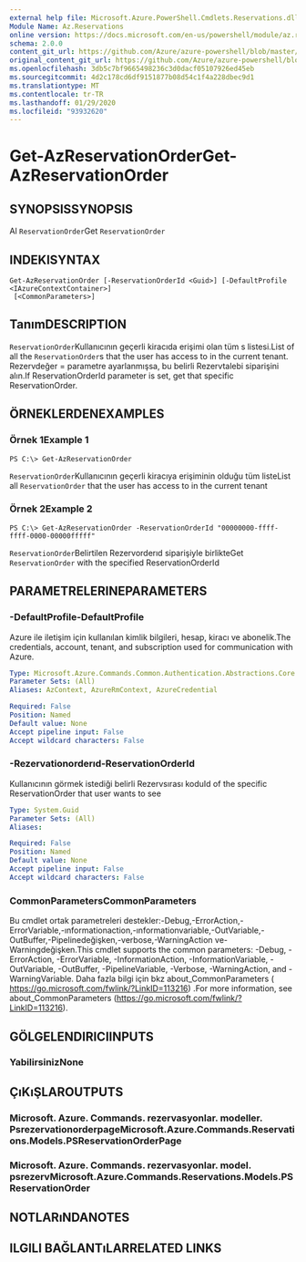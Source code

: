 ```yaml
---
external help file: Microsoft.Azure.PowerShell.Cmdlets.Reservations.dll-Help.xml
Module Name: Az.Reservations
online version: https://docs.microsoft.com/en-us/powershell/module/az.reservations/get-azreservationorder
schema: 2.0.0
content_git_url: https://github.com/Azure/azure-powershell/blob/master/src/Reservations/Reservations/help/Get-AzReservationOrder.md
original_content_git_url: https://github.com/Azure/azure-powershell/blob/master/src/Reservations/Reservations/help/Get-AzReservationOrder.md
ms.openlocfilehash: 3db5c7bf9665498236c3d0dacf05107926ed45eb
ms.sourcegitcommit: 4d2c178cd6df9151877b08d54c1f4a228dbec9d1
ms.translationtype: MT
ms.contentlocale: tr-TR
ms.lasthandoff: 01/29/2020
ms.locfileid: "93932620"
---
```

# <span data-ttu-id="44ce3-101">Get-AzReservationOrder</span><span class="sxs-lookup"><span data-stu-id="44ce3-101">Get-AzReservationOrder</span></span>

## <span data-ttu-id="44ce3-102">SYNOPSIS</span><span class="sxs-lookup"><span data-stu-id="44ce3-102">SYNOPSIS</span></span>
<span data-ttu-id="44ce3-103">Al `ReservationOrder`</span><span class="sxs-lookup"><span data-stu-id="44ce3-103">Get `ReservationOrder`</span></span>

## <span data-ttu-id="44ce3-104">INDEKI</span><span class="sxs-lookup"><span data-stu-id="44ce3-104">SYNTAX</span></span>

```
Get-AzReservationOrder [-ReservationOrderId <Guid>] [-DefaultProfile <IAzureContextContainer>]
 [<CommonParameters>]
```

## <span data-ttu-id="44ce3-105">Tanım</span><span class="sxs-lookup"><span data-stu-id="44ce3-105">DESCRIPTION</span></span>
<span data-ttu-id="44ce3-106">`ReservationOrder`Kullanıcının geçerli kiracıda erişimi olan tüm s listesi.</span><span class="sxs-lookup"><span data-stu-id="44ce3-106">List of all the `ReservationOrder`s that the user has access to in the current tenant.</span></span> <span data-ttu-id="44ce3-107">Rezervdeğer = parametre ayarlanmışsa, bu belirli Rezervtalebi siparişini alın.</span><span class="sxs-lookup"><span data-stu-id="44ce3-107">If ReservationOrderId parameter is set, get that specific ReservationOrder.</span></span>

## <span data-ttu-id="44ce3-108">ÖRNEKLERDEN</span><span class="sxs-lookup"><span data-stu-id="44ce3-108">EXAMPLES</span></span>

### <span data-ttu-id="44ce3-109">Örnek 1</span><span class="sxs-lookup"><span data-stu-id="44ce3-109">Example 1</span></span>
```
PS C:\> Get-AzReservationOrder
```

<span data-ttu-id="44ce3-110">`ReservationOrder`Kullanıcının geçerli kiracıya erişiminin olduğu tüm liste</span><span class="sxs-lookup"><span data-stu-id="44ce3-110">List all `ReservationOrder` that the user has access to in the current tenant</span></span>

### <span data-ttu-id="44ce3-111">Örnek 2</span><span class="sxs-lookup"><span data-stu-id="44ce3-111">Example 2</span></span>
```
PS C:\> Get-AzReservationOrder -ReservationOrderId "00000000-ffff-ffff-0000-00000fffff"
```

<span data-ttu-id="44ce3-112">`ReservationOrder`Belirtilen Rezervorderıd siparişiyle birlikte</span><span class="sxs-lookup"><span data-stu-id="44ce3-112">Get `ReservationOrder` with the specified ReservationOrderId</span></span>

## <span data-ttu-id="44ce3-113">PARAMETRELERINE</span><span class="sxs-lookup"><span data-stu-id="44ce3-113">PARAMETERS</span></span>

### <span data-ttu-id="44ce3-114">-DefaultProfile</span><span class="sxs-lookup"><span data-stu-id="44ce3-114">-DefaultProfile</span></span>
<span data-ttu-id="44ce3-115">Azure ile iletişim için kullanılan kimlik bilgileri, hesap, kiracı ve abonelik.</span><span class="sxs-lookup"><span data-stu-id="44ce3-115">The credentials, account, tenant, and subscription used for communication with Azure.</span></span>

```yaml
Type: Microsoft.Azure.Commands.Common.Authentication.Abstractions.Core.IAzureContextContainer
Parameter Sets: (All)
Aliases: AzContext, AzureRmContext, AzureCredential

Required: False
Position: Named
Default value: None
Accept pipeline input: False
Accept wildcard characters: False
```

### <span data-ttu-id="44ce3-116">-Rezervationorderıd</span><span class="sxs-lookup"><span data-stu-id="44ce3-116">-ReservationOrderId</span></span>
<span data-ttu-id="44ce3-117">Kullanıcının görmek istediği belirli Rezervsırası kodu</span><span class="sxs-lookup"><span data-stu-id="44ce3-117">Id of the specific ReservationOrder that user wants to see</span></span>

```yaml
Type: System.Guid
Parameter Sets: (All)
Aliases:

Required: False
Position: Named
Default value: None
Accept pipeline input: False
Accept wildcard characters: False
```

### <span data-ttu-id="44ce3-118">CommonParameters</span><span class="sxs-lookup"><span data-stu-id="44ce3-118">CommonParameters</span></span>
<span data-ttu-id="44ce3-119">Bu cmdlet ortak parametreleri destekler:-Debug,-ErrorAction,-ErrorVariable,-ınformationaction,-ınformationvariable,-OutVariable,-OutBuffer,-Pipelinedeğişken,-verbose,-WarningAction ve-Warningdeğişken.</span><span class="sxs-lookup"><span data-stu-id="44ce3-119">This cmdlet supports the common parameters: -Debug, -ErrorAction, -ErrorVariable, -InformationAction, -InformationVariable, -OutVariable, -OutBuffer, -PipelineVariable, -Verbose, -WarningAction, and -WarningVariable.</span></span> <span data-ttu-id="44ce3-120">Daha fazla bilgi için bkz about_CommonParameters ( https://go.microsoft.com/fwlink/?LinkID=113216) .</span><span class="sxs-lookup"><span data-stu-id="44ce3-120">For more information, see about_CommonParameters (https://go.microsoft.com/fwlink/?LinkID=113216).</span></span>

## <span data-ttu-id="44ce3-121">GÖLGELENDIRICI</span><span class="sxs-lookup"><span data-stu-id="44ce3-121">INPUTS</span></span>

### <span data-ttu-id="44ce3-122">Yabilirsiniz</span><span class="sxs-lookup"><span data-stu-id="44ce3-122">None</span></span>

## <span data-ttu-id="44ce3-123">ÇıKıŞLAR</span><span class="sxs-lookup"><span data-stu-id="44ce3-123">OUTPUTS</span></span>

### <span data-ttu-id="44ce3-124">Microsoft. Azure. Commands. rezervasyonlar. modeller. Psrezervationorderpage</span><span class="sxs-lookup"><span data-stu-id="44ce3-124">Microsoft.Azure.Commands.Reservations.Models.PSReservationOrderPage</span></span>

### <span data-ttu-id="44ce3-125">Microsoft. Azure. Commands. rezervasyonlar. model. psrezerv</span><span class="sxs-lookup"><span data-stu-id="44ce3-125">Microsoft.Azure.Commands.Reservations.Models.PSReservationOrder</span></span>

## <span data-ttu-id="44ce3-126">NOTLARıNDA</span><span class="sxs-lookup"><span data-stu-id="44ce3-126">NOTES</span></span>

## <span data-ttu-id="44ce3-127">ILGILI BAĞLANTıLAR</span><span class="sxs-lookup"><span data-stu-id="44ce3-127">RELATED LINKS</span></span>
